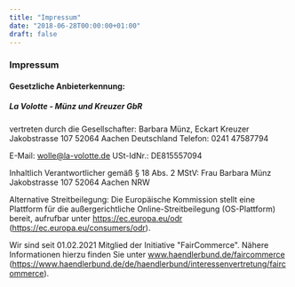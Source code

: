 ```yaml
---
title: "Impressum"
date: "2018-06-28T00:00:00+01:00"
draft: false
---
```


### Impressum

#### Gesetzliche Anbieterkennung:

##### La Volotte - Münz und Kreuzer GbR
vertreten durch die Gesellschafter: Barbara Münz, Eckart Kreuzer
Jakobstrasse 107
52064 Aachen
Deutschland
Telefon: 0241 47587794

E-Mail: wolle@la-volotte.de
USt-IdNr.: DE815557094



Inhaltlich Verantwortlicher gemäß § 18 Abs. 2 MStV:
Frau  Barbara Münz
Jakobstrasse 107
52064 Aachen
NRW



Alternative Streitbeilegung:
Die Europäische Kommission stellt eine Plattform für die außergerichtliche Online-Streitbeilegung (OS-Plattform) bereit, aufrufbar unter https://ec.europa.eu/odr (https://ec.europa.eu/consumers/odr).

Wir sind seit 01.02.2021 Mitglied der Initiative "FairCommerce".
Nähere Informationen hierzu finden Sie unter www.haendlerbund.de/faircommerce (https://www.haendlerbund.de/de/haendlerbund/interessenvertretung/faircommerce).